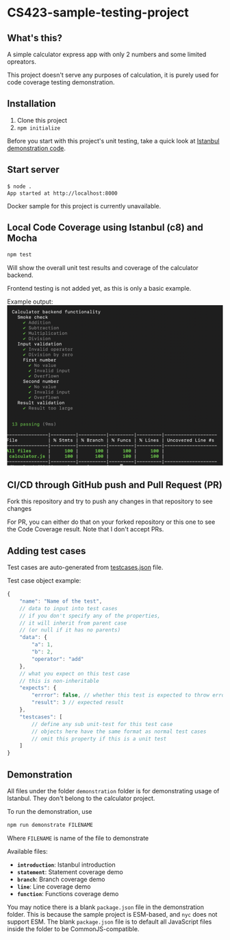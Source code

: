 # CS423-sample-testing-project
## What's this?
A simple calculator express app with only 2 numbers and some limited opreators.

This project doesn't serve any purposes of calculation, it is purely used for code coverage testing demonstration.

## Installation
1. Clone this project
2. `npm initialize`

Before you start with this project's unit testing, take a quick look at [Istanbul demonstration code](#demonstration).

## Start server
```
$ node .
App started at http://localhost:8000
```

Docker sample for this project is currently unavailable.

## Local Code Coverage using Istanbul (c8) and Mocha
```bash
npm test
```
Will show the overall unit test results and coverage of the calculator backend.

Frontend testing is not added yet, as this is only a basic example.

Example output:
![Testing output](images/local_test_output.png)

## CI/CD through GitHub push and Pull Request (PR)
Fork this repository and try to push any changes in that repository to see changes

For PR, you can either do that on your forked repository or this one to see the Code Coverage result. Note that I don't accept PRs.

## Adding test cases
Test cases are auto-generated from [testcases.json](tests/testcases.json) file.

Test case object example:
```js
{
	"name": "Name of the test",
	// data to input into test cases
	// if you don't specify any of the properties,
	// it will inherit from parent case
	// (or null if it has no parents)
	"data": {
		"a": 1,
		"b": 2,
		"operator": "add"
	},
	// what you expect on this test case
	// this is non-inheritable
	"expects": {
		"errror": false, // whether this test is expected to throw error or not
		"result": 3 // expected result
	},
	"testcases": [
		// define any sub unit-test for this test case
		// objects here have the same format as normal test cases
		// omit this property if this is a unit test
	]
}
```

## Demonstration
All files under the folder `demonstration` folder is for demonstrating usage of Istanbul. They don't belong to the calculator project.

To run the demonstration, use
```bash
npm run demonstrate FILENAME
```
Where `FILENAME` is name of the file to demonstrate

Available files:
- **`introduction`**: Istanbul introduction
- **`statement`**: Statement coverage demo
- **`branch`**: Branch coverage demo
- **`line`**: Line coverage demo
- **`function`**: Functions coverage demo

You may notice there is a blank `package.json` file in the demonstration folder. This is because the sample project is ESM-based, and `nyc` does not support ESM. The blank `package.json` file is to default all JavaScript files inside the folder to be CommonJS-compatible.